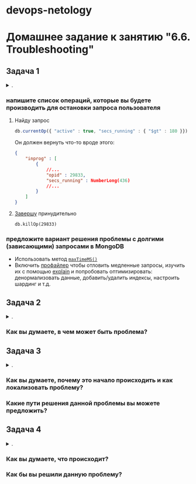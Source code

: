 devops-netology
===============

# Домашнее задание к занятию "6.6. Troubleshooting"

## Задача 1

<details><summary>.</summary>

> Перед выполнением задания ознакомьтесь с документацией по [администрированию MongoDB](https://docs.mongodb.com/manual/administration/).
> 
> Пользователь (разработчик) написал в канал поддержки, что у него уже 3 минуты происходит CRUD операция в MongoDB и её нужно прервать. 
> 
> Вы как инженер поддержки решили произвести данную операцию:
> - напишите список операций, которые вы будете производить для остановки запроса пользователя
> - предложите вариант решения проблемы с долгими (зависающими) запросами в MongoDB

</details>

### напишите список операций, которые вы будете производить для остановки запроса пользователя

1. Найду запрос
   ```js
   db.currentOp({ "active" : true, "secs_running" : { "$gt" : 180 }})
   ```
   Он должен вернуть что-то вроде этого:
   ```json
   {
       "inprog" : [
           {
               //...
               "opid" : 29833,
               "secs_running" : NumberLong(436)
               //...
           }
       ]
   }
   ```
1. [Завершу](https://docs.mongodb.com/manual/tutorial/terminate-running-operations/#killop) принудительно
   ```
   db.killOp(29833)
   ```

### предложите вариант решения проблемы с долгими (зависающими) запросами в MongoDB

- Использовать метод [`maxTimeMS()`](https://docs.mongodb.com/manual/tutorial/terminate-running-operations/#maxtimems)
- Включить [профайлер](https://docs.mongodb.com/manual/tutorial/manage-the-database-profiler/) чтобы отловить медленные запросы, изучить их с помощью [explain](https://docs.mongodb.com/manual/reference/explain-results/#executionstats) и попробовать оптимизировать: денормализовать данные, добавить/удалить индексы, настроить шардинг и т.д.

## Задача 2

<details><summary>.</summary>

> Перед выполнением задания познакомьтесь с документацией по [Redis latency troobleshooting](https://redis.io/topics/latency).
> 
> Вы запустили инстанс Redis для использования совместно с сервисом, который использует механизм TTL. 
> Причем отношение количества записанных key-value значений к количеству истёкших значений есть величина постоянная и увеличивается пропорционально количеству реплик сервиса. 
> 
> При масштабировании сервиса до N реплик вы увидели, что:
> - сначала рост отношения записанных значений к истекшим
> - Redis блокирует операции записи
> 
> 

</details>

### Как вы думаете, в чем может быть проблема?

## Задача 3

<details><summary>.</summary>

> Перед выполнением задания познакомьтесь с документацией по [Common Mysql errors](https://dev.mysql.com/doc/refman/8.0/en/common-errors.html).
> 
> Вы подняли базу данных MySQL для использования в гис-системе. При росте количества записей, в таблицах базы, пользователи начали жаловаться на ошибки вида:
> ```python
> InterfaceError: (InterfaceError) 2013: Lost connection to MySQL server during query u'SELECT..... '
> ```
> 
> Как вы думаете, почему это начало происходить и как локализовать проблему?
> 
> Какие пути решения данной проблемы вы можете предложить?

</details>

### Как вы думаете, почему это начало происходить и как локализовать проблему?

### Какие пути решения данной проблемы вы можете предложить?

## Задача 4

<details><summary>.</summary>

> Перед выполнением задания ознакомтесь со статьей [Common PostgreSQL errors](https://www.percona.com/blog/2020/06/05/10-common-postgresql-errors/) из блога Percona.
> 
> Вы решили перевести гис-систему из задачи 3 на PostgreSQL, так как прочитали в документации, что эта СУБД работает с большим объемом данных лучше, чем MySQL.
> 
> После запуска пользователи начали жаловаться, что СУБД время от времени становится недоступной. В dmesg вы видите, что:
> 
> `postmaster invoked oom-killer`
> 
> Как вы думаете, что происходит?
> 
> Как бы вы решили данную проблему?

</details>

### Как вы думаете, что происходит?

### Как бы вы решили данную проблему?
